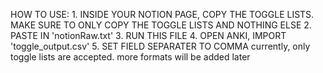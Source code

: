 HOW TO USE:
    1. INSIDE YOUR NOTION PAGE, COPY THE TOGGLE LISTS. MAKE SURE TO ONLY COPY THE TOGGLE LISTS AND NOTHING ELSE
    2. PASTE IN 'notionRaw.txt'
    3. RUN THIS FILE
    4. OPEN ANKI, IMPORT 'toggle_output.csv' 
    5. SET FIELD SEPARATER TO COMMA 
currently, only toggle lists are accepted. more formats will be added later
